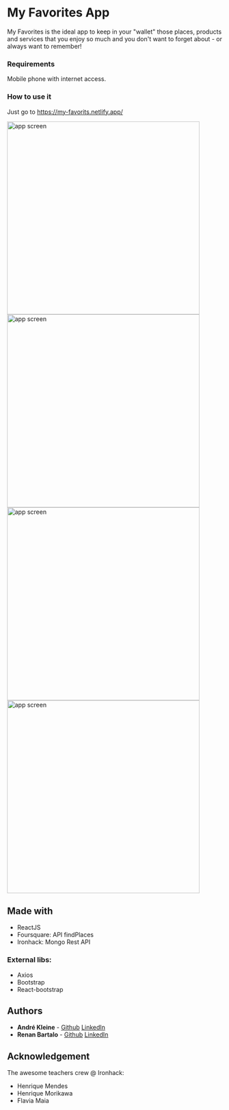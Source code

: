 # My Favorites App

My Favorites is the ideal app to keep in your "wallet" those places, products and services that you enjoy so much and you don't want to forget about - or always want to remember!

### Requirements

Mobile phone with internet access.

### How to use it

Just go to https://my-favorits.netlify.app/

<span>
<img src="https://github.com/andrekleine/frontend-react-app-complete-CRUD/src/components/AppImgs/home.png" alt="app screen" height="450"/>
<img src="https://github.com/andrekleine/frontend-react-app-complete-CRUD/src/components/AppImgs/list.png" alt="app screen" height="450"/>
<img src="https://github.com/andrekleine/frontend-react-app-complete-CRUD/src/components/AppImgs/details.png" alt="app screen" height="450"/>
<img src="https://github.com/andrekleine/frontend-react-app-complete-CRUD/src/components/AppImgs/favs.png" alt="app screen" height="450"/>
</span>

## Made with
* ReactJS
* Foursquare: API findPlaces
* Ironhack: Mongo Rest API


### External libs:
* Axios
* Bootstrap
* React-bootstrap
    
## Authors

* **André Kleine** - [Github](https://github.com/andrekleine) [LinkedIn](https://www.linkedin.com/in/andre-kleine-/)
* **Renan Bartalo** - [Github](https://github.com/RenanBartalo) [LinkedIn](https://www.linkedin.com/in/renan-bartalo-51709b8a/)

## Acknowledgement
The awesome teachers crew @ Ironhack:
* Henrique Mendes
* Henrique Morikawa
* Flavia Maia
